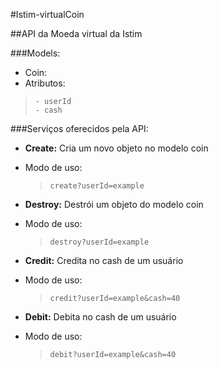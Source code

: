 #Istim-virtualCoin

##API da Moeda virtual da Istim

###Models:

 - Coin: 
  - Atributos:
   
 >     - userId
 >     - cash
</li>

###Serviços oferecidos pela API:
- <b> Create:</b> Cria um novo objeto no modelo coin
 - Modo de uso:
 
   >     create?userId=example

- <b> Destroy:</b> Destrói um objeto do modelo coin
 - Modo de uso:

   >     destroy?userId=example 

- <b> Credit:</b> Credita no cash de um usuário
 - Modo de uso:
  
   >     credit?userId=example&cash=40

- <b> Debit:</b> Debita no cash de um usuário
 - Modo de uso:
 
   >     debit?userId=example&cash=40
